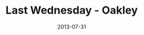 ---
layout: message
category: message
series: "God Is ____"
title: "Last Wednesday - Oakley"
date: 2013-07-31
audio-description: "Kyle talks about how God is using fire to make men of steel"
audio: "http://www.crossroads.net/players/media/hq/073113-oakley-lw.mp3"
audio-title: "Last Wednesday - Oakley"
audio-duration: "42&#58;29"
video-description: "Kyle talks about how God is using fire to make men of steel."
video-title: "Last Wednesday - Oakley"
video: "https://s3.amazonaws.com/crossroadsvideomessages/073113-oakley-lw.mp4"
video-poster: "https://www.crossroads.net/uploadedfiles/073113-oakley-lw-still.jpg"
---